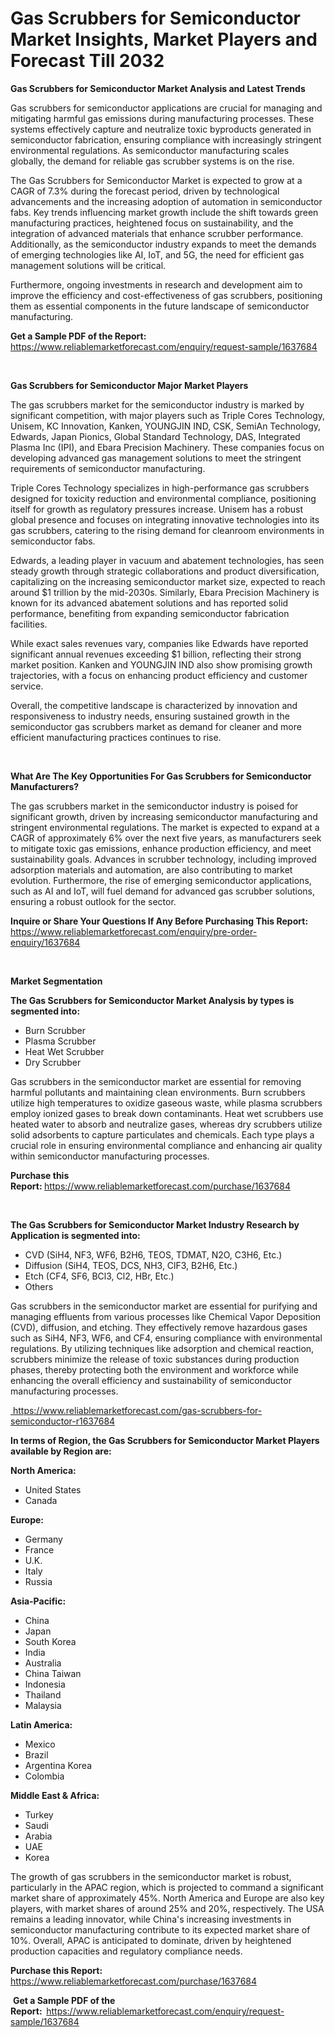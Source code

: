 <p><h1>Gas Scrubbers for Semiconductor Market Insights, Market Players and Forecast Till 2032</h1></p><p><strong>Gas Scrubbers for Semiconductor Market Analysis and Latest Trends</strong></p>
<p><p>Gas scrubbers for semiconductor applications are crucial for managing and mitigating harmful gas emissions during manufacturing processes. These systems effectively capture and neutralize toxic byproducts generated in semiconductor fabrication, ensuring compliance with increasingly stringent environmental regulations. As semiconductor manufacturing scales globally, the demand for reliable gas scrubber systems is on the rise.</p><p>The Gas Scrubbers for Semiconductor Market is expected to grow at a CAGR of 7.3% during the forecast period, driven by technological advancements and the increasing adoption of automation in semiconductor fabs. Key trends influencing market growth include the shift towards green manufacturing practices, heightened focus on sustainability, and the integration of advanced materials that enhance scrubber performance. Additionally, as the semiconductor industry expands to meet the demands of emerging technologies like AI, IoT, and 5G, the need for efficient gas management solutions will be critical. </p><p>Furthermore, ongoing investments in research and development aim to improve the efficiency and cost-effectiveness of gas scrubbers, positioning them as essential components in the future landscape of semiconductor manufacturing.</p></p>
<p><strong>Get a Sample PDF of the Report:&nbsp;</strong> <a href="https://www.reliablemarketforecast.com/enquiry/request-sample/1637684?utm_campaign=1906&utm_medium=2&utm_source=Github&utm_content=ia&utm_term=18042025&utm_id=gas-scrubbers-for-semiconductor">https://www.reliablemarketforecast.com/enquiry/request-sample/1637684</a></p>
<p>&nbsp;</p>
<p><strong>Gas Scrubbers for Semiconductor Major Market Players</strong></p>
<p><p>The gas scrubbers market for the semiconductor industry is marked by significant competition, with major players such as Triple Cores Technology, Unisem, KC Innovation, Kanken, YOUNGJIN IND, CSK, SemiAn Technology, Edwards, Japan Pionics, Global Standard Technology, DAS, Integrated Plasma Inc (IPI), and Ebara Precision Machinery. These companies focus on developing advanced gas management solutions to meet the stringent requirements of semiconductor manufacturing.</p><p>Triple Cores Technology specializes in high-performance gas scrubbers designed for toxicity reduction and environmental compliance, positioning itself for growth as regulatory pressures increase. Unisem has a robust global presence and focuses on integrating innovative technologies into its gas scrubbers, catering to the rising demand for cleanroom environments in semiconductor fabs. </p><p>Edwards, a leading player in vacuum and abatement technologies, has seen steady growth through strategic collaborations and product diversification, capitalizing on the increasing semiconductor market size, expected to reach around $1 trillion by the mid-2030s. Similarly, Ebara Precision Machinery is known for its advanced abatement solutions and has reported solid performance, benefiting from expanding semiconductor fabrication facilities.</p><p>While exact sales revenues vary, companies like Edwards have reported significant annual revenues exceeding $1 billion, reflecting their strong market position. Kanken and YOUNGJIN IND also show promising growth trajectories, with a focus on enhancing product efficiency and customer service.</p><p>Overall, the competitive landscape is characterized by innovation and responsiveness to industry needs, ensuring sustained growth in the semiconductor gas scrubbers market as demand for cleaner and more efficient manufacturing practices continues to rise.</p></p>
<p>&nbsp;</p>
<p><strong>What Are The Key Opportunities For Gas Scrubbers for Semiconductor Manufacturers?</strong></p>
<p><p>The gas scrubbers market in the semiconductor industry is poised for significant growth, driven by increasing semiconductor manufacturing and stringent environmental regulations. The market is expected to expand at a CAGR of approximately 6% over the next five years, as manufacturers seek to mitigate toxic gas emissions, enhance production efficiency, and meet sustainability goals. Advances in scrubber technology, including improved adsorption materials and automation, are also contributing to market evolution. Furthermore, the rise of emerging semiconductor applications, such as AI and IoT, will fuel demand for advanced gas scrubber solutions, ensuring a robust outlook for the sector.</p></p>
<p><strong>Inquire or Share Your Questions If Any Before Purchasing This Report:</strong> <a href="https://www.reliablemarketforecast.com/enquiry/pre-order-enquiry/1637684?utm_campaign=1906&utm_medium=2&utm_source=Github&utm_content=ia&utm_term=18042025&utm_id=gas-scrubbers-for-semiconductor">https://www.reliablemarketforecast.com/enquiry/pre-order-enquiry/1637684</a></p>
<p>&nbsp;</p>
<p><strong>Market Segmentation</strong></p>
<p><strong>The Gas Scrubbers for Semiconductor Market Analysis by types is segmented into:</strong></p>
<p><ul><li>Burn Scrubber</li><li>Plasma Scrubber</li><li>Heat Wet Scrubber</li><li>Dry Scrubber</li></ul></p>
<p><p>Gas scrubbers in the semiconductor market are essential for removing harmful pollutants and maintaining clean environments. Burn scrubbers utilize high temperatures to oxidize gaseous waste, while plasma scrubbers employ ionized gases to break down contaminants. Heat wet scrubbers use heated water to absorb and neutralize gases, whereas dry scrubbers utilize solid adsorbents to capture particulates and chemicals. Each type plays a crucial role in ensuring environmental compliance and enhancing air quality within semiconductor manufacturing processes.</p></p>
<p><strong>Purchase this Report:&nbsp;</strong><a href="https://www.reliablemarketforecast.com/purchase/1637684?utm_campaign=1906&utm_medium=2&utm_source=Github&utm_content=ia&utm_term=18042025&utm_id=gas-scrubbers-for-semiconductor">https://www.reliablemarketforecast.com/purchase/1637684</a></p>
<p>&nbsp;</p>
<p><strong>The Gas Scrubbers for Semiconductor Market Industry Research by Application is segmented into:</strong></p>
<p><ul><li>CVD (SiH4, NF3, WF6, B2H6, TEOS, TDMAT, N2O, C3H6, Etc.)</li><li>Diffusion (SiH4, TEOS, DCS, NH3, ClF3, B2H6, Etc.)</li><li>Etch (CF4, SF6, BCl3, Cl2, HBr, Etc.)</li><li>Others</li></ul></p>
<p><p>Gas scrubbers in the semiconductor market are essential for purifying and managing effluents from various processes like Chemical Vapor Deposition (CVD), diffusion, and etching. They effectively remove hazardous gases such as SiH4, NF3, WF6, and CF4, ensuring compliance with environmental regulations. By utilizing techniques like adsorption and chemical reaction, scrubbers minimize the release of toxic substances during production phases, thereby protecting both the environment and workforce while enhancing the overall efficiency and sustainability of semiconductor manufacturing processes.</p></p>
<p><a href="https://www.reliablemarketforecast.com/gas-scrubbers-for-semiconductor-r1637684?utm_campaign=1906&utm_medium=2&utm_source=Github&utm_content=ia&utm_term=18042025&utm_id=gas-scrubbers-for-semiconductor">&nbsp;https://www.reliablemarketforecast.com/gas-scrubbers-for-semiconductor-r1637684</a></p>
<p><strong>In terms of Region, the Gas Scrubbers for Semiconductor Market Players available by Region are:</strong></p>
<p>
    <p> <strong> North America: </strong>
        <ul>
            <li>United States</li>
            <li>Canada</li>
        </ul>
        </p> 
    <p> <strong> Europe: </strong>
        <ul>
            <li>Germany</li>
            <li>France</li>
            <li>U.K.</li>
            <li>Italy</li>
            <li>Russia</li>
        </ul>
        </p> 
    <p> <strong> Asia-Pacific: </strong>
        <ul>
            <li>China</li>
            <li>Japan</li>
            <li>South Korea</li>
            <li>India</li>
            <li>Australia</li>
            <li>China Taiwan</li>
            <li>Indonesia</li>
            <li>Thailand</li>
            <li>Malaysia</li>
        </ul>
        </p> 
    <p> <strong> Latin America: </strong>
        <ul>
            <li>Mexico</li>
            <li>Brazil</li>
            <li>Argentina Korea</li>
            <li>Colombia</li>
        </ul>
        </p> 
    <p> <strong> Middle East & Africa: </strong>
        <ul>
            <li>Turkey</li>
            <li>Saudi</li>
            <li>Arabia</li>
            <li>UAE</li>
            <li>Korea</li>
        </ul>
    </p>
    </p>
<p><p>The growth of gas scrubbers in the semiconductor market is robust, particularly in the APAC region, which is projected to command a significant market share of approximately 45%. North America and Europe are also key players, with market shares of around 25% and 20%, respectively. The USA remains a leading innovator, while China's increasing investments in semiconductor manufacturing contribute to its expected market share of 10%. Overall, APAC is anticipated to dominate, driven by heightened production capacities and regulatory compliance needs.</p></p>
<p><strong>Purchase this Report: </strong><a href="https://www.reliablemarketforecast.com/purchase/1637684?utm_campaign=1906&utm_medium=2&utm_source=Github&utm_content=ia&utm_term=18042025&utm_id=gas-scrubbers-for-semiconductor">https://www.reliablemarketforecast.com/purchase/1637684</a></p>
<p>&nbsp;<strong>Get a Sample PDF of the Report:&nbsp;&nbsp;</strong><a href="https://www.reliablemarketforecast.com/enquiry/request-sample/1637684?utm_campaign=1906&utm_medium=2&utm_source=Github&utm_content=ia&utm_term=18042025&utm_id=gas-scrubbers-for-semiconductor">https://www.reliablemarketforecast.com/enquiry/request-sample/1637684</a></p>
<p><strong></strong></p>
<p><p></p><p></p><p></p></p>